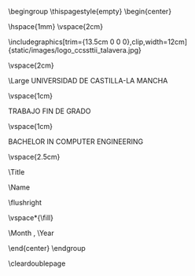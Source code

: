 
\begingroup
\thispagestyle{empty}
\begin{center}

\hspace{1mm}
\vspace{2cm}

\includegraphics[trim={13.5cm 0 0 0},clip,width=12cm]{static/images/logo_ccssttii_talavera.jpg}

\vspace{2cm}

\Large
UNIVERSIDAD DE CASTILLA-LA MANCHA

\vspace{1cm}

TRABAJO FIN DE GRADO

\vspace{1cm}

BACHELOR IN COMPUTER ENGINEERING

\vspace{2.5cm}

\Title

\Name

\flushright

\vspace*{\fill}

\Month , \Year


\end{center}
\endgroup

\cleardoublepage

